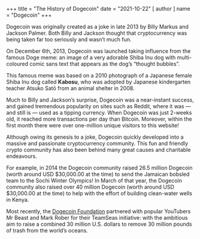 +++
title = "The History of Dogecoin"
date = "2021-10-22"
[ author ]
  name = "Dogecoin"
+++
 
Dogecoin was originally created as a joke in late 2013 by Billy Markus and Jackson Palmer. Both Billy and Jackson thought that cryptocurrency was being taken far too seriously and wasn’t much fun. 

On December 6th, 2013, Dogecoin was launched taking influence from the famous Doge meme: an image of a very adorable Shiba Inu dog with multi-coloured comic sans text that appears as the dog’s “thought bubbles”. 


This famous meme was based on a 2010 photograph of a Japanese female Shiba Inu dog called **Kabosu**, who was adopted by Japanese kindergarten teacher Atsuko Satō from an animal shelter in 2008.  

Much to Billy and Jackson’s surprise, Dogecoin was a near-instant success, and gained tremendous popularity on sites such as Reddit, where it was —and still is — used as a tipping currency. When Dogecoin was just 2-weeks old, it reached more transactions per day than Bitcoin. Moreover, within the first month there were over one-million unique visitors to this website!  

Although owing its genesis to a joke, Dogecoin quickly developed into a massive and passionate cryptocurrency community. This fun and friendly crypto community has also been behind many great causes and charitable endeavours.  

For example, in 2014 the Dogecoin community raised 26.5 million Dogecoin (worth around USD $30,000.00 at the time) to send the Jamaican bobsled team to the Sochi Winter Olympics! In March of that year, the Dogecoin community also raised over 40 million Dogecoin (worth around USD $30,000.00 at the time) to help with the effort of building clean-water wells in Kenya.  


Most recently, the [Dogecoin Foundation](https://foundation.dogecoin.com/) partnered with popular YouTubers Mr Beast and Mark Rober for their TeamSeas initiative: with the ambitious aim to raise a combined 30 million U.S. dollars to remove 30 million pounds of trash from the world’s oceans.  
